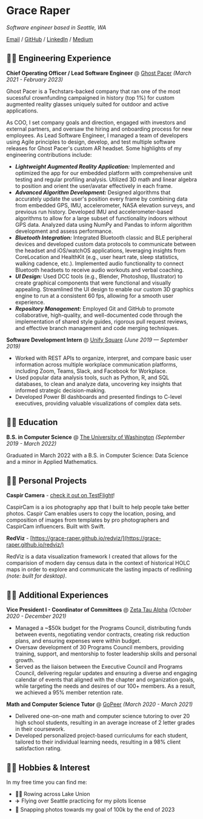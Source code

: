 # Grace Raper

_Software engineer based in Seattle, WA_ <br>

[Email](mailto:graceraper@gmail.com) / [GitHub](https://github.com/grace-raper/) / [LinkedIn](https://www.linkedin.com/in/graceraper/) / [Medium](https://medium.com/@xpxwparxv)

## 👩‍💻 Engineering Experience

**Chief Operating Officer / Lead Software Engineer** @ [Ghost Pacer](https://www.ghostpacer.com) _(March 2021 - February 2023)_ <br>

Ghost Pacer is a Techstars-backed company that ran one of the most sucessful crownfunding campaigned in history (top 1%) for custom augmented reality glasses uniquely suited for outdoor and active applications. 

As COO, I set company goals and direction, engaged with investors and external partners, and oversaw the hiring and onboarding process for new employees. As Lead Software Engineer, I managed a team of developers using Agile principles to design, develop, and test multiple software releases for Ghost Pacer's custom AR headset. Some highlights of my engineering contributions include:

* **_Lightweight Augmented Reality Application:_** Implemented and optimized the app for our embedded platform with comprehensive unit testing and regular profiling analysis. Utilized 3D math and linear algebra to position and orient the user/avatar effectively in each frame.
* **_Advanced Algorithm Development:_** Designed algorithms that accurately update the user's position every frame by combining data from embedded GPS, IMU, accelerometer, NASA elevation surveys, and previous run history. Developed IMU and accelerometer-based algorithms to allow for a large subset of functionality indoors without GPS data. Analyzed data using NumPy and Pandas to inform algorithm development and assess performance.
* **_Bluetooth Integration:_** Integrated Bluetooth classic and BLE peripheral devices and developed custom data protocols to communicate between the headset and iOS/watchOS applications, leveraging insights from CoreLocation and HealthKit (e.g., user heart rate, sleep statistics, walking cadence, etc.). Implemented audio functionality to connect Bluetooth headsets to receive audio workouts and verbal coaching.
* **_UI Design:_** Used DCC tools (e.g., Blender, Photoshop, Illustrator) to create graphical components that were functional and visually appealing. Streamlined the UI design to enable our custom 3D graphics engine to run at a consistent 60 fps, allowing for a smooth user experience.
* **_Repository Management:_** Employed Git and GitHub to promote collaborative, high-quality, and well-documented code through the implementation of shared style guides, rigorous pull request reviews, and effective branch management and code merging techniques.

**Software Development Intern** @ [Unify Square](https://www.unifysquare.com) _(June 2019 — September 2019)_
* Worked with REST APIs to organize, interpret, and compare basic user information across multiple workplace communication platforms, including Zoom, Teams, Slack, and Facebook for Workplace.
* Used popular data analysis tools, such as Python, R, and SQL databases, to clean and analyze data, uncovering key insights that informed strategic decision-making.
* Developed Power BI dashboards and presented findings to C-level executives, providing valuable visualizations of complex data sets.

## 👩‍🎓 Education

**B.S. in Computer Science** @ [The University of Washington](https://www.cs.washington.edu) _(September 2019 - March 2022)_

Graduated in March 2022 with a B.S. in Computer Science: Data Science and a minor in Applied Mathematics.


## 👩‍🔧 Personal Projects

**Caspir Camera** - [check it out on TestFlight](https://testflight.apple.com/join/VfMXjjCu)!

CaspirCam is a ios photography app that I built to help people take better photos. Caspir Cam enables users to copy the location, posing, and composition of images from templates by pro photographers and CaspirCam influencers. Built with Swift.


**RedViz** - [https://grace-raper.github.io/redviz/](https://grace-raper.github.io/redviz/)

RedViz is a data visualization framework I created that allows for the comparision of modern day census data in the context of historical HOLC maps in order to explore and communicate the lasting impacts of redlining _(note: built for desktop)_.

##  💁‍♀️ Additional Experiences
**Vice President I - Coordinator of Committees** @ [Zeta Tau Alpha](https://zetataualpha.org) _(October 2020 - December 2021)_ <br>
* Managed a ~$50k budget for the Programs Council, distributing funds between events, negotiating vendor contracts, creating risk reduction plans, and ensuring expenses were within budget.
* Oversaw development of 30 Programs Council members, providing training, support, and mentorship to foster leadership skills and personal growth.
* Served as the liaison between the Executive Council and Programs Council, delivering regular updates and ensuring a diverse and engaging calendar of events that aligned with the chapter and organization goals, while targeting the needs and desires of our 100+ members. As a result, we achieved a 95% member retention rate.

**Math and Computer Science Tutor** @ [GoPeer](https://gopeer.org) _(March 2020 - March 2021)_ <br>
* Delivered one-on-one math and computer science tutoring to over 20 high school students, resulting in an average increase of 2 letter grades in their coursework.
* Developed personalized project-based curriculums for each student, tailored to their individual learning needs, resulting in a 98% client satisfaction rating.

## 👩‍🎨 Hobbies & Interest
In my free time you can find me:
- 🚣‍♀️ Rowing across Lake Union
- ✈️ Flying over Seattle practicing for my pilots license
- 📸 Snapping photos towards my goal of 100k by the end of 2023
